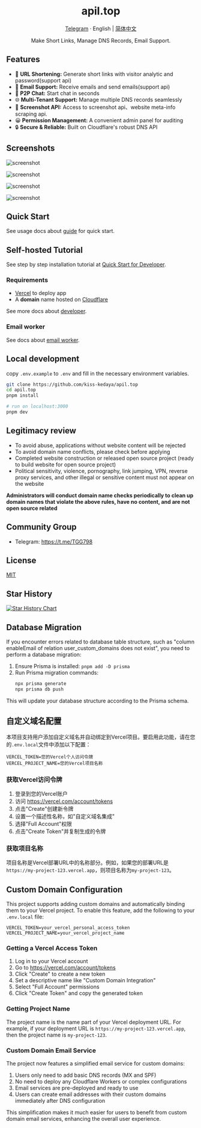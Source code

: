 <div align="center">
  <h1>apil.top</h1>
  <p><a href="https://t.me/TGG798">Telegram</a> · English | <a href="/README-zh.md">简体中文</a></p>
  <p>Make Short Links, Manage DNS Records, Email Support.</p>
  <!-- <img src="https://apil.top/_static/images/light-preview.png"/> -->
</div>

## Features

- 🔗 **URL Shortening:** Generate short links with visitor analytic and password(support api)
- 📮 **Email Support:** Receive emails and send emails(support api)
- 💬 **P2P Chat:** Start chat in seconds
- 🌐 **Multi-Tenant Support:** Manage multiple DNS records seamlessly
- 📸 **Screenshot API:** Access to screenshot api、website meta-info scraping api.
- 😀 **Permission Management:** A convenient admin panel for auditing
- 🔒 **Secure & Reliable:** Built on Cloudflare's robust DNS API

## Screenshots

![screenshot](https://apil.top/_static/images/light-preview.png)

![screenshot](https://apil.top/_static/images/example_02.png)

![screenshot](https://apil.top/_static/images/example_01.png)

![screenshot](https://apil.top/_static/images/example_03.png)

## Quick Start

See usage docs about [guide](https://apil.top/docs/quick-start) for quick start.

## Self-hosted Tutorial

See step by step installation tutorial at [Quick Start for Developer](https://apil.top/docs/developer/quick-start).

### Requirements

- [Vercel](https://vercel.com) to deploy app
- A **domain** name hosted on [Cloudflare](https://dash.cloudflare.com/)

See more docs about [developer](https://apil.top/docs/developer/installation).

### Email worker

See docs about [email worker](https://apil.top/docs/developer/cloudflare-email-worker).

## Local development

copy `.env.example` to `.env` and fill in the necessary environment variables.

```bash
git clone https://github.com/kiss-kedaya/apil.top
cd apil.top
pnpm install

# run on localhost:3000
pnpm dev
```

## Legitimacy review

- To avoid abuse, applications without website content will be rejected
- To avoid domain name conflicts, please check before applying
- Completed website construction or released open source project (ready to build website for open source project)
- Political sensitivity, violence, pornography, link jumping, VPN, reverse proxy services, and other illegal or sensitive content must not appear on the website

**Administrators will conduct domain name checks periodically to clean up domain names that violate the above rules, have no content, and are not open source related**

## Community Group

- Telegram: https://t.me/TGG798

## License

[MIT](/LICENSE.md)

## Star History

<a href="https://star-history.com/#kiss-kedaya/apil.top&Date">
 <picture>
   <source media="(prefers-color-scheme: dark)" srcset="https://api.star-history.com/svg?repos=kiss-kedaya/apil.top&type=Date&theme=dark" />
   <source media="(prefers-color-scheme: light)" srcset="https://api.star-history.com/svg?repos=kiss-kedaya/apil.top&type=Date" />
   <img alt="Star History Chart" src="https://api.star-history.com/svg?repos=kiss-kedaya/apil.top&type=Date" />
 </picture>
</a>

## Database Migration

If you encounter errors related to database table structure, such as "column enableEmail of relation user_custom_domains does not exist", you need to perform a database migration:

1. Ensure Prisma is installed: `pnpm add -D prisma`
2. Run Prisma migration commands:
   ```bash
   npx prisma generate
   npx prisma db push
   ```

This will update your database structure according to the Prisma schema.

## 自定义域名配置

本项目支持用户添加自定义域名并自动绑定到Vercel项目。要启用此功能，请在您的`.env.local`文件中添加以下配置：

```
VERCEL_TOKEN=您的Vercel个人访问令牌
VERCEL_PROJECT_NAME=您的Vercel项目名称
```

### 获取Vercel访问令牌

1. 登录到您的Vercel账户
2. 访问 https://vercel.com/account/tokens
3. 点击"Create"创建新令牌
4. 设置一个描述性名称，如"自定义域名集成"
5. 选择"Full Account"权限
6. 点击"Create Token"并复制生成的令牌

### 获取项目名称

项目名称是Vercel部署URL中的名称部分。例如，如果您的部署URL是`https://my-project-123.vercel.app`，则项目名称为`my-project-123`。

## Custom Domain Configuration

This project supports adding custom domains and automatically binding them to your Vercel project. To enable this feature, add the following to your `.env.local` file:

```
VERCEL_TOKEN=your_vercel_personal_access_token
VERCEL_PROJECT_NAME=your_vercel_project_name
```

### Getting a Vercel Access Token

1. Log in to your Vercel account
2. Go to https://vercel.com/account/tokens
3. Click "Create" to create a new token
4. Set a descriptive name like "Custom Domain Integration"
5. Select "Full Account" permissions
6. Click "Create Token" and copy the generated token

### Getting Project Name

The project name is the name part of your Vercel deployment URL. For example, if your deployment URL is `https://my-project-123.vercel.app`, then the project name is `my-project-123`.

### Custom Domain Email Service

The project now features a simplified email service for custom domains:

1. Users only need to add basic DNS records (MX and SPF)
2. No need to deploy any Cloudflare Workers or complex configurations
3. Email services are pre-deployed and ready to use
4. Users can create email addresses with their custom domains immediately after DNS configuration

This simplification makes it much easier for users to benefit from custom domain email services, enhancing the overall user experience.